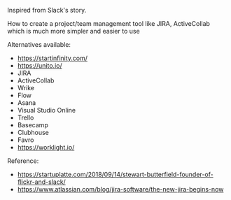 Inspired from Slack's story.

How to create a project/team management tool like JIRA, ActiveCollab which is much more simpler and easier to use

Alternatives available:
- https://startinfinity.com/
- https://unito.io/
- JIRA
- ActiveCollab
- Wrike
- Flow
- Asana
- Visual Studio Online
- Trello
- Basecamp
- Clubhouse
- Favro
- https://worklight.io/

Reference:
- https://startuplatte.com/2018/09/14/stewart-butterfield-founder-of-flickr-and-slack/
- https://www.atlassian.com/blog/jira-software/the-new-jira-begins-now
